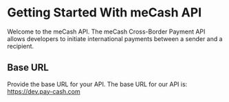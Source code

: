# Getting Started With meCash API


Welcome to the meCash API. The meCash Cross-Border Payment API allows developers to initiate international payments between a sender and a recipient.

## Base URL

Provide the base URL for your API.
The base URL for our API is: https://dev.pay-cash.com